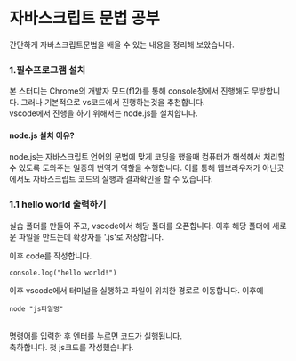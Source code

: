 # 자바스크립트 문법 공부

간단하게 자바스크립트문법을 배울 수 있는 내용을 정리해 보았습니다.

### 1.필수프로그램 설치

본 스터디는 Chrome의 개발자 모드(f12)를 통해 console창에서 진행해도 무방합니다.
그러나 기본적으로 vs코드에서 진행하는것을 추천합니다.
<br>
vscode에서 진행을 하기 위해서는 node.js를 설치합니다.

#### node.js 설치 이유?

node.js는 자바스크립트 언어의 문법에 맞게 코딩을 했을때 컴퓨터가 해석해서 처리할 수 있도록 도와주는 일종의 번역기 역할을 수행합니다. 이를 통해 웹브라우저가 아닌곳에서도 자바스크립트 코드의 실행과 결과확인을 할 수 있습니다.

### 1.1 hello world 출력하기

실습 폴더를 만들어 주고, vscode에서 해당 폴더를 오픈합니다. 이후 해당 폴더에 새로운 파일을 만드는데 확장자를 '.js'로 저장합니다.

이후 code를 작성합니다.

<pre><code>console.log("hello world!")</code></pre>

이후 vscode에서 터미널을 실행하고 파일이 위치한 경로로 이동합니다. 이후에
<br>

    node "js파일명"

<br>
명령어를 입력한 후 엔터를 누르면 코드가 실행됩니다.
<br>
축하합니다. 첫 js코드를 작성했습니다.
